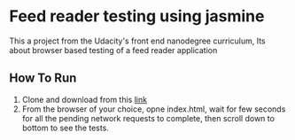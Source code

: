 # Feed reader testing using jasmine
This a project from the Udacity's front end nanodegree curriculum, Its about browser based testing of a feed reader application
## How To Run
1. Clone and download from this [link](https://www.google.com)
2. From the browser of your choice, opne index.html, wait for few seconds for all the pending network requests to complete, then scroll down to bottom to see the tests.